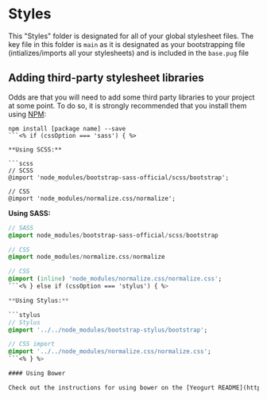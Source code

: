 # Styles

This "Styles" folder is designated for all of your global stylesheet files.
The key file in this folder is `main` as it is designated as your bootstrapping file (intializes/imports all your stylesheets) and is included in the `base.pug` file

## Adding third-party stylesheet libraries
Odds are that you will need to add some third party libraries to your project at some point.
To do so, it is strongly recommended that you install them using [NPM](http://npmjs.com/):

```
npm install [package name] --save
```<% if (cssOption === 'sass') { %>

**Using SCSS:**

```scss
// SCSS
@import 'node_modules/bootstrap-sass-official/scss/bootstrap';

// CSS
@import 'node_modules/normalize.css/normalize';
```

**Using SASS:**

```sass
// SASS
@import node_modules/bootstrap-sass-official/scss/bootstrap

// CSS
@import node_modules/normalize.css/normalize

// CSS
@import (inline) 'node_modules/normalize.css/normalize.css';
```<% } else if (cssOption === 'stylus') { %>

**Using Stylus:**

```stylus
// Stylus
@import '../../node_modules/bootstrap-stylus/bootstrap';

// CSS import
@import '../../node_modules/normalize.css/normalize.css';
```<% } %>

#### Using Bower

Check out the instructions for using bower on the [Yeogurt README](https://github.com/larsonjj/generator-yeogurt#using-bower)
